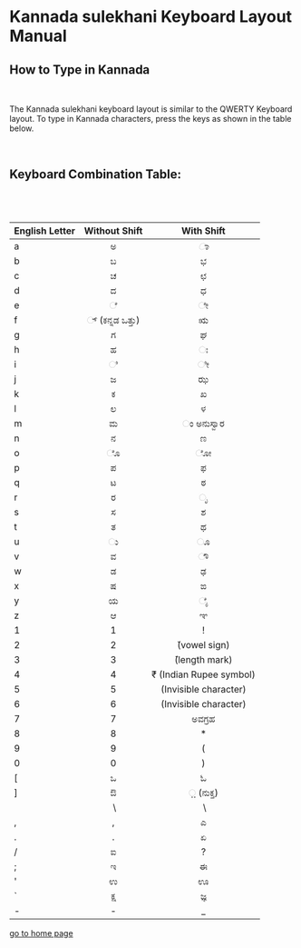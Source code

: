 Kannada sulekhani Keyboard Layout Manual
========================================

How to Type in Kannada
----------------------

&nbsp;

The Kannada sulekhani keyboard layout is similar to the QWERTY Keyboard layout.
To type in Kannada characters, press the keys as shown in the table below.

&nbsp;

Keyboard Combination Table:
---------------------------

&nbsp;
-

| **English Letter** | **Without Shift** | **With Shift** |
| --- | :---: | :---: |
| a | ಅ | *ಾ* |
| b | ಬ | ಭ |
| c | ಚ | ಛ |
| d | ದ | ಧ |
| e | ೆ | ೇ |
| f | ್ (ಕನ್ನಡ ಒತ್ತು) | ಋ |
| g | ಗ | ಘ |
| h | ಹ | ಃ |
| i | ಿ | ೀ |
| j | ಜ | ಝ |
| k | ಕ | ಖ |
| l | ಲ | ಳ |
| m | ಮ | ಂ ಅನುಸ್ವಾರ |
| n | ನ | ಣ |
| o | ೊ | ೋ |
| p | ಪ | ಫ |
| q | ಟ | ಠ |
| r | ರ | ೃ |
| s | ಸ | ಶ |
| t | ತ | ಥ |
| u | ು | ೂ |
| v | ವ | ೌ |
| w | ಡ | ಢ |
| x | ಷ | ಙ |
| y | ಯ | ೈ |
| z | ಆ | ಞ |
| &#49; | &#49; | \! |
| &#50; | &#50; | ̆(vowel sign) |
| &#51; | &#51; | ̄(length mark) |
| &#52; | &#52; | ₹ (Indian Rupee symbol) |
| &#53; | &#53; | (Invisible character) |
| &#54; | &#54; | (Invisible character) |
| &#55; | &#55; | ಅವಗ್ರಹ |
| &#56; | &#56; | \* |
| &#57; | &#57; | ( |
| &#48; | &#48; | ) |
| \[ | ಒ | ಓ |
| \] | ಔ | ಼ (ನುಕ್ತ) |
| &nbsp; | &nbsp;\\ | &nbsp;\\ |
| , | , | ಎ |
| . | . | ಏ |
| / | ಐ | ? |
| ; | ಇ | ಈ |
| ' | ಉ | ಊ |
| \` | ಕ್ಷ | ಜ್ಞ |
| \- | \- | \_ |


[](<README.md>)

[go to home page](<README.md>)

[](<README.md>)

[](<README.md>)
